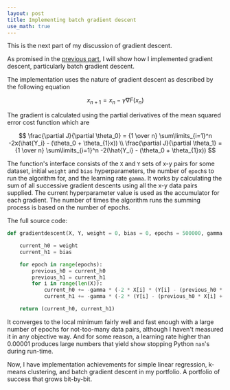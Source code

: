 ```yaml
---
layout: post
title: Implementing batch gradient descent
use_math: true
---
```


This is the next part of my discussion of gradient descent.

As promised in the [previous part](/gradient-descent-an-introduction/), I will show how I implemented gradient descent, particularly batch gradient descent.

The implementation uses the nature of gradient descent as described by the following equation

$$
x_{n + 1} = x_n - \gamma\nabla{F(x_n)}
$$

The gradient is calculated using the partial derivatives of the mean squared error cost function which are

$$
\frac{\partial J}{\partial \theta_0} = {1 \over n} \sum\limits_{i=1}^n -2x(\hat{Y_i} - (\theta_0 + \theta_{1}x)) \\ \frac{\partial J}{\partial \theta_1} = {1 \over n} \sum\limits_{i=1}^n -2(\hat{Y_i} - (\theta_0 + \theta_{1}x))
$$

The function's interface consists of the `X` and `Y` sets of x-y pairs for some dataset, initial `weight` and `bias` hyperparameters, the number of `epoch`s to run the algorithm for, and the learning rate `gamma`. It works by calculating the sum of all successive gradient descents using all the x-y data pairs supplied. The current hyperparameter value is used as the accumulator for each gradient. The number of times the algorithm runs the summing process is based on the number of epochs.

The full source code:

```python
def gradientdescent(X, Y, weight = 0, bias = 0, epochs = 500000, gamma = 0.00001):

    current_h0 = weight
    current_h1 = bias

    for epoch in range(epochs):
        previous_h0 = current_h0
        previous_h1 = current_h1
        for i in range(len(X)):
            current_h0 += -gamma * (-2 * X[i] * (Y[i] - (previous_h0 * X[i] + previous_h1)))
            current_h1 += -gamma * (-2 * (Y[i] - (previous_h0 * X[i] + previous_h1)))

    return (current_h0, current_h1)
```

It converges to the local minimum fairly well and fast enough with a large number of epochs for not-too-many data pairs, although I haven't measured it in any objective way. And for some reason, a learning rate higher than 0.00001 produces large numbers that yield show stopping Python `nan`'s during run-time.

Now, I have implementation achievements for simple linear regression, k-means clustering, and batch gradient descent in my portfolio. A portfolio of success that grows bit-by-bit.